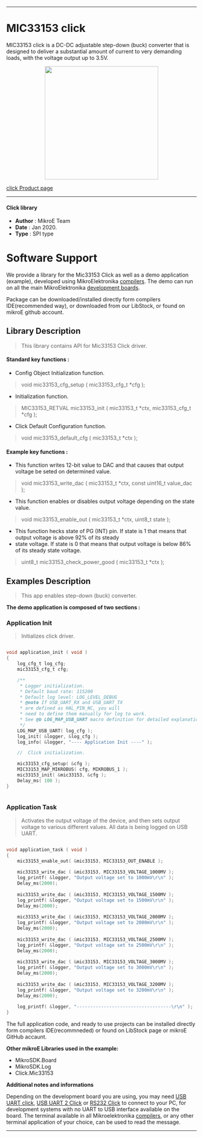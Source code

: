 

---
# MIC33153 click

MIC33153 click is a DC-DC adjustable step-down (buck) converter that is designed to deliver a substantial amount of current to very demanding loads, with the voltage output up to 3.5V.

<p align="center">
  <img src="https://download.mikroe.com/images/click_for_ide/mic33153_click.png" height=300px>
</p>

[click Product page](https://www.mikroe.com/mic33153-click)

---


#### Click library 

- **Author**        : MikroE Team
- **Date**          : Jan 2020.
- **Type**          : SPI type


# Software Support

We provide a library for the Mic33153 Click 
as well as a demo application (example), developed using MikroElektronika 
[compilers](https://shop.mikroe.com/compilers). 
The demo can run on all the main MikroElektronika [development boards](https://shop.mikroe.com/development-boards).

Package can be downloaded/installed directly form compilers IDE(recommended way), or downloaded from our LibStock, or found on mikroE github account. 

## Library Description

> This library contains API for Mic33153 Click driver.

#### Standard key functions :

- Config Object Initialization function.
> void mic33153_cfg_setup ( mic33153_cfg_t *cfg ); 
 
- Initialization function.
> MIC33153_RETVAL mic33153_init ( mic33153_t *ctx, mic33153_cfg_t *cfg );

- Click Default Configuration function.
> void mic33153_default_cfg ( mic33153_t *ctx );


#### Example key functions :

- This function writes 12-bit value to DAC and that causes that output voltage be seted on determined value.
> void mic33153_write_dac ( mic33153_t *ctx, const uint16_t value_dac );
 
- This function enables or disables output voltage depending on the state value.
> void mic33153_enable_out ( mic33153_t *ctx, uint8_t state );

- This function hecks state of PG (INT) pin. If state is 1 that means that output voltage is above 92% of its steady
- state voltage. If state is 0 that means that output voltage is below 86% of its steady state voltage.
> uint8_t mic33153_check_power_good ( mic33153_t *ctx );

## Examples Description

> This app enables step-down (buck) converter.

**The demo application is composed of two sections :**

### Application Init 

> Initializes click driver.

```c

void application_init ( void )
{
    log_cfg_t log_cfg;
    mic33153_cfg_t cfg;

    /** 
     * Logger initialization.
     * Default baud rate: 115200
     * Default log level: LOG_LEVEL_DEBUG
     * @note If USB_UART_RX and USB_UART_TX 
     * are defined as HAL_PIN_NC, you will 
     * need to define them manually for log to work. 
     * See @b LOG_MAP_USB_UART macro definition for detailed explanation.
     */
    LOG_MAP_USB_UART( log_cfg );
    log_init( &logger, &log_cfg );
    log_info( &logger, "---- Application Init ----" );

    //  Click initialization.

    mic33153_cfg_setup( &cfg );
    MIC33153_MAP_MIKROBUS( cfg, MIKROBUS_1 );
    mic33153_init( &mic33153, &cfg );
    Delay_ms( 100 );
}
  
```

### Application Task

> Activates the output voltage of the device, and then sets output voltage to various different values.
> All data is being logged on USB UART.  

```c

void application_task ( void )
{
    mic33153_enable_out( &mic33153, MIC33153_OUT_ENABLE );
    
    mic33153_write_dac ( &mic33153, MIC33153_VOLTAGE_1000MV );
    log_printf( &logger, "Output voltage set to 1000mV\r\n" );
    Delay_ms(2000);
    
    mic33153_write_dac ( &mic33153, MIC33153_VOLTAGE_1500MV );
    log_printf( &logger, "Output voltage set to 1500mV\r\n" );
    Delay_ms(2000);
    
    mic33153_write_dac ( &mic33153, MIC33153_VOLTAGE_2000MV );
    log_printf( &logger, "Output voltage set to 2000mV\r\n" );
    Delay_ms(2000);
    
    mic33153_write_dac ( &mic33153, MIC33153_VOLTAGE_2500MV );
    log_printf( &logger, "Output voltage set to 2500mV\r\n" );
    Delay_ms(2000);
    
    mic33153_write_dac ( &mic33153, MIC33153_VOLTAGE_3000MV );
    log_printf( &logger, "Output voltage set to 3000mV\r\n" );
    Delay_ms(2000);
    
    mic33153_write_dac ( &mic33153, MIC33153_VOLTAGE_3200MV );
    log_printf( &logger, "Output voltage set to 3200mV\r\n" );
    Delay_ms(2000);
    
    log_printf( &logger, "-----------------------------------\r\n" );
}

```

The full application code, and ready to use projects can be  installed directly form compilers IDE(recommneded) or found on LibStock page or mikroE GitHub accaunt.

**Other mikroE Libraries used in the example:** 

- MikroSDK.Board
- MikroSDK.Log
- Click.Mic33153

**Additional notes and informations**

Depending on the development board you are using, you may need 
[USB UART click](https://shop.mikroe.com/usb-uart-click), 
[USB UART 2 Click](https://shop.mikroe.com/usb-uart-2-click) or 
[RS232 Click](https://shop.mikroe.com/rs232-click) to connect to your PC, for 
development systems with no UART to USB interface available on the board. The 
terminal available in all Mikroelektronika 
[compilers](https://shop.mikroe.com/compilers), or any other terminal application 
of your choice, can be used to read the message.



---
